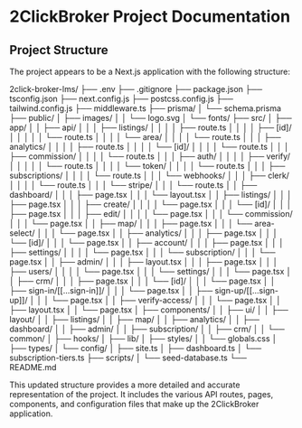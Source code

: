 # 2ClickBroker Project Documentation

## Project Structure

The project appears to be a Next.js application with the following structure:

2click-broker-lms/
├── .env
├── .gitignore
├── package.json
├── tsconfig.json
├── next.config.js
├── postcss.config.js
├── tailwind.config.js
├── middleware.ts
├── prisma/
│ └── schema.prisma
├── public/
│ ├── images/
│ │ └── logo.svg
│ └── fonts/
├── src/
│ ├── app/
│ │ ├── api/
│ │ │ ├── listings/
│ │ │ │ ├── route.ts
│ │ │ │ ├── [id]/
│ │ │ │ │ └── route.ts
│ │ │ │ └── area/
│ │ │ │ └── route.ts
│ │ │ ├── analytics/
│ │ │ │ ├── route.ts
│ │ │ │ └── [id]/
│ │ │ │ └── route.ts
│ │ │ ├── commission/
│ │ │ │ └── route.ts
│ │ │ ├── auth/
│ │ │ │ ├── verify/
│ │ │ │ │ └── route.ts
│ │ │ │ └── token/
│ │ │ │ └── route.ts
│ │ │ ├── subscriptions/
│ │ │ │ └── route.ts
│ │ │ └── webhooks/
│ │ │ ├── clerk/
│ │ │ │ └── route.ts
│ │ │ └── stripe/
│ │ │ └── route.ts
│ │ ├── dashboard/
│ │ │ ├── page.tsx
│ │ │ └── layout.tsx
│ │ ├── listings/
│ │ │ ├── page.tsx
│ │ │ ├── create/
│ │ │ │ └── page.tsx
│ │ │ └── [id]/
│ │ │ ├── page.tsx
│ │ │ ├── edit/
│ │ │ │ └── page.tsx
│ │ │ └── commission/
│ │ │ └── page.tsx
│ │ ├── map/
│ │ │ ├── page.tsx
│ │ │ └── area-select/
│ │ │ └── page.tsx
│ │ ├── analytics/
│ │ │ ├── page.tsx
│ │ │ └── [id]/
│ │ │ └── page.tsx
│ │ ├── account/
│ │ │ ├── page.tsx
│ │ │ ├── settings/
│ │ │ │ └── page.tsx
│ │ │ └── subscription/
│ │ │ └── page.tsx
│ │ ├── admin/
│ │ │ ├── layout.tsx
│ │ │ ├── page.tsx
│ │ │ ├── users/
│ │ │ │ └── page.tsx
│ │ │ └── settings/
│ │ │ └── page.tsx
│ │ ├── crm/
│ │ │ ├── page.tsx
│ │ │ └── [id]/
│ │ │ └── page.tsx
│ │ ├── sign-in/[[...sign-in]]/
│ │ │ └── page.tsx
│ │ ├── sign-up/[[...sign-up]]/
│ │ │ └── page.tsx
│ │ ├── verify-access/
│ │ │ └── page.tsx
│ │ ├── layout.tsx
│ │ └── page.tsx
│ ├── components/
│ │ ├── ui/
│ │ ├── layout/
│ │ ├── listings/
│ │ ├── map/
│ │ ├── analytics/
│ │ ├── dashboard/
│ │ ├── admin/
│ │ ├── subscription/
│ │ ├── crm/
│ │ └── common/
│ ├── hooks/
│ ├── lib/
│ ├── styles/
│ │ └── globals.css
│ ├── types/
│ └── config/
│ ├── site.ts
│ ├── dashboard.ts
│ └── subscription-tiers.ts
├── scripts/
│ └── seed-database.ts
└── README.md

This updated structure provides a more detailed and accurate representation of the project. It includes the various API routes, pages, components, and configuration files that make up the 2ClickBroker application.